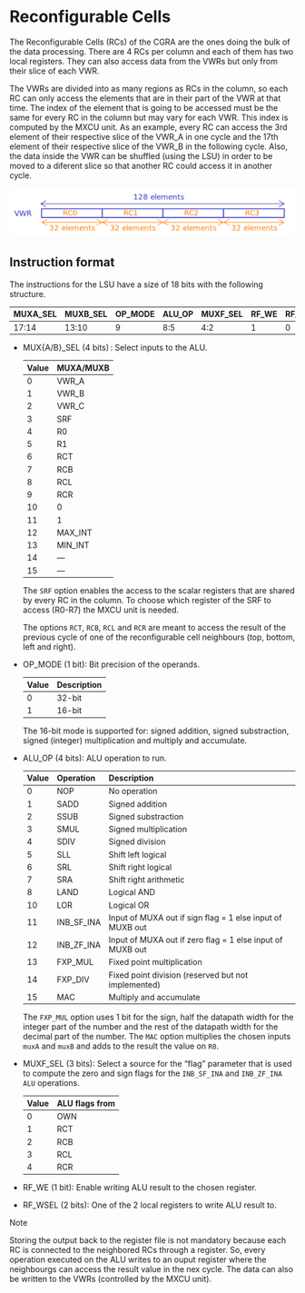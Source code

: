 # Reconfigurable Cells

The Reconfigurable Cells (RCs) of the CGRA are the ones doing the bulk of the data processing. There are 4 RCs per column and each of them has two local registers. They can also access data from the VWRs but only from their slice of each VWR.

The VWRs are divided into as many regions as RCs in the column, so each RC can only access the elements that are in their part of the VWR at that time. The index of the element that is going to be accessed must be the same for every RC in the column but may vary for each VWR. This index is computed by the MXCU unit. As an example, every RC can access the 3rd element of their respective slice of the VWR_A in one cycle and the 17th element of their respective slice of the VWR_B in the following cycle. Also, the data inside the VWR can be shuffled (using the LSU) in order to be moved to a diferent slice so that another RC could access it in another cycle.

![Untitled](Attached/VWR_slice.png)

## Instruction format

The instructions for the LSU have a size of 18 bits with the following structure.

|MUXA_SEL|MUXB_SEL|OP_MODE|ALU_OP|MUXF_SEL|RF_WE|RF_WSEL|
|---|---|---|---|---|---|---|
|17:14|13:10|9|8:5|4:2|1|0|

- MUX{A/B}_SEL (4 bits) : Select inputs to the ALU.
    
    |Value|MUXA/MUXB|
    |---|---|
    |0|VWR_A|
    |1|VWR_B|
    |2|VWR_C|
    |3|SRF|
    |4|R0|
    |5|R1|
    |6|RCT|
    |7|RCB|
    |8|RCL|
    |9|RCR|
    |10|0|
    |11|1|
    |12|MAX_INT|
    |13|MIN_INT|
    |14|—|
    |15|—|
    
    The `SRF` option enables the access to the scalar registers that are shared by every RC in the column. To choose which register of the SRF to access (R0-R7) the MXCU unit is needed.
    
    The options `RCT`, `RCB`, `RCL` and `RCR` are meant to access the result of the previous cycle of one of the reconfigurable cell neighbours (top, bottom, left and right).
    
- OP_MODE (1 bit): Bit precision of the operands.
    
    |Value|Description|
    |---|---|
    |0|32-bit|
    |1|16-bit|

    The 16-bit mode is supported for: signed addition, signed substraction, signed (integer) multiplication and multiply and accumulate.
    
- ALU_OP (4 bits): ALU operation to run.
    
    |Value|Operation|Description|
    |---|---|---|
    |0|NOP|No operation|
    |1|SADD|Signed addition|
    |2|SSUB|Signed substraction|
    |3|SMUL|Signed multiplication|
    |4|SDIV|Signed division|
    |5|SLL|Shift left logical|
    |6|SRL|Shift right logical|
    |7|SRA|Shift right arithmetic|
    |8|LAND|Logical AND|
    |10|LOR|Logical OR|
    |11|INB_SF_INA|Input of MUXA out if sign flag = 1 else input of MUXB out|
    |12|INB_ZF_INA|Input of MUXA out if zero flag = 1 else input of MUXB out|
    |13|FXP_MUL|Fixed point multiplication|
    |14|FXP_DIV|Fixed point division (reserved but not implemented)|
    |15|MAC|Multiply and accumulate|
    
    The `FXP_MUL` option uses 1 bit for the sign, half the datapath width for the integer part of the number and the rest of the datapath width for the decimal part of the number.
    The `MAC` option multiplies the chosen inputs `muxA` and `muxB` and adds to the result the value on `R0`.
    
- MUXF_SEL (3 bits): Select a source for the “flag” parameter that is used to compute the zero and sign flags for the `INB_SF_INA` and `INB_ZF_INA ALU` operations.
    
    |Value|ALU flags from|
    |---|---|
    |0|OWN|
    |1|RCT|
    |2|RCB|
    |3|RCL|
    |4|RCR|
    
- RF_WE (1 bit): Enable writing ALU result to the chosen register.
- RF_WSEL (2 bits): One of the 2 local registers to write ALU result to.
> [!NOTE]
> Storing the output back to the register file is not mandatory because each RC is connected to the neighbored RCs through a register. So, every operation executed on the ALU writes to an ouput register where the neighbourgs can access the result value in the nex cycle. The data can also be written to the VWRs (controlled by the MXCU unit).
